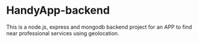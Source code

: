 # HandyApp-backend

This is a node.js, express and mongodb backend project for an APP to find near professional services using geolocation. 

